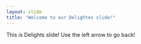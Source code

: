 ```yaml
---
layout: slide
title: "Welcome to our Delightes slide!"
---
```

This is Delights slide!
Use the left arrow to go back!
